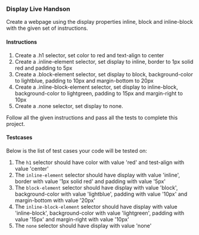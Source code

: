 ### Display Live Handson

Create a webpage using the display properties inline, block and inline-block with the given set of instructions.

#### Instructions
1. Create a .h1 selector, set color to red and text-align to center
2. Create a .inline-element selector, set display to inline, border to 1px solid red and padding to 5px
3. Create a .block-element selector, set display to block, background-color to lightblue, padding to 10px and margin-bottom to 20px
4. Create a .inline-block-element selector, set display to inline-block, background-color to lightgreen, padding to 15px and margin-right to 10px
5. Create a .none selector, set display to none.

Follow all the given instructions and pass all the tests to complete this project.

#### Testcases 

Below is the list of test cases your code will be tested on:

1. The `h1` selector should have color with value 'red' and test-align with value 'center'
2. The `inline-element` selector should have display with value 'inline', border with value '1px solid red' and padding with value '5px'
3. The `block-element` selector should have display with value 'block', background-color with value 'lightblue', padding with value '10px' and margin-bottom with value '20px'
4. The `inline-block-element` selector should have display with value 'inline-block', background-color with value 'lightgreen', padding with value '15px' and margin-right with value '10px'
5. The `none` selector should have display with value 'none'